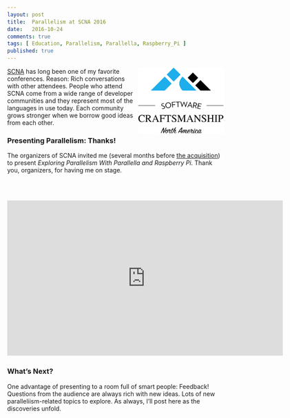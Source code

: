 ```yaml
---
layout: post
title:  Parallelism at SCNA 2016
date:   2016-10-24
comments: true
tags: [ Education, Parallelism, Parallella, Raspberry_Pi ]
published: true
---
```


<img src="/images/scna-2016.png" width="200" align="right" style="margin-left:10px;" alt="Concurrency vs Parallelism" title="Concurrency vs Parallelism">

[SCNA](http://scna.softwarecraftsmanship.com/) has long been one of my favorite conferences. Reason: Rich conversations with other attendees. People who attend SCNA come from a wide range of developer communities and they represent most of the languages in use today. Each community grows stronger when we borrow good ideas from each other.

<!--more-->

### Presenting Parallelism: Thanks!

The organizers of SCNA invited me (several months before [the acquisition](/blog/2016/09/12/8th-light-acquires-wisdomgroup/)) to present _Exploring Parallelism With Parallella and Raspberry Pi_. Thank you, organizers, for having me on stage. 

<br/>&nbsp;<br/>

<div class="video-container">
<iframe src="https://player.vimeo.com/video/191595395" width="640" height="360" frameborder="0" webkitallowfullscreen mozallowfullscreen allowfullscreen></iframe>
</div>

### What’s Next?

One advantage of presenting to a room full of smart people: Feedback! Questions from the audience are always rich with new ideas. Lots of new paralleliism-related topics to explore. As always, I’ll post here as the discoveries unfold.
